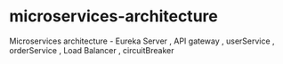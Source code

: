 # microservices-architecture
Microservices architecture - Eureka Server , API gateway , userService , orderService , Load Balancer , circuitBreaker
